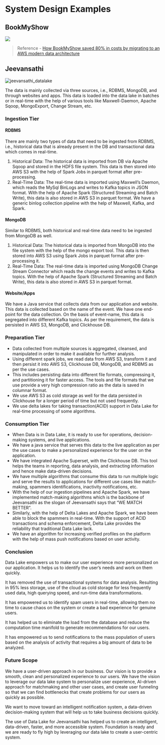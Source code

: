 # System Design Examples

## BookMyShow

![](https://d2908q01vomqb2.cloudfront.net/b6692ea5df920cad691c20319a6fffd7a4a766b8/2022/11/25/BMS_Arch.png)

> Reference - [How BookMyShow saved 80% in costs by migrating to an AWS modern data architecture](https://aws.amazon.com/blogs/big-data/how-bookmyshow-saved-80-in-costs-by-migrating-to-an-aws-modern-data-architecture/)

## Jeevansathi

![jeevansathi_datalake](https://user-images.githubusercontent.com/62965911/215028720-51313643-9cdb-435b-9b2c-f187411ea47e.jpeg)

The data is mainly collected via three sources, i.e., RDBMS, MongoDB, and through websites and apps. This data is loaded into the data lake in batches or in real-time with the help of various tools like Maxwell-Daemon, Apache Sqoop, MongoExport, Change Stream, etc.

### Ingestion Tier

#### RDBMS

There are mainly two types of data that need to be ingested from RDBMS, i.e., historical data that is already present in the DB and transactional data which comes in real-time.

1. Historical Data: The historical data is imported from DB via Apache Sqoop and stored in the HDFS file system. This data is then stored into AWS S3 with the help of Spark Jobs in parquet format after pre-processing.
2. Real-Time Data: The real-time data is imported using Maxwell’s Daemon, which reads the MySql BinLogs and writes to Kafka topics in JSON format. With the help of Apache Spark (Structured Streaming and Batch Write), this data is also stored in AWS S3 in parquet format. We have a generic binlog collection pipeline with the help of Maxwell, Kafka, and Spark.

#### MongoDB

Similar to RDBMS, both historical and real-time data need to be ingested from MongoDB as well.

1. Historical Data: The historical data is imported from MongoDB into the file system with the help of the mongo export tool. This data is then stored into AWS S3 using Spark Jobs in parquet format after pre-processing it.
2. Real-Time Data: The real-time data is imported using MongoDB Change Stream Connector which reads the change events and writes to Kafka topics. With the help of Apache Spark (Structured Streaming and Batch Write), this data is also stored in AWS S3 in parquet format.

#### Website/Apps

We have a Java service that collects data from our application and website. This data is collected based on the name of the event. We have one end-point for the data collection. On the basis of event-name, this data is segregated into different Kafka topics. As per the requirement, the data is persisted in AWS S3, MongoDB, and Clickhouse DB.

### Preparation Tier

- Data collected from multiple sources is aggregated, cleansed, and manipulated in order to make it available for further analysis.
- Using different spark jobs, we read data from AWS S3, transform it and then persist it into AWS S3, Clickhouse DB, MongoDB, and RDBMS as per the use cases.
- This includes persisting data into different file formats, compressing it, and partitioning it for faster access. The tools and file formats that we use provide a very high compression ratio as the data is saved in columnar format.
- We use AWS S3 as cold storage as well for the data persisted in Clickhouse for a longer period of time but not used frequently.
- We use delta lakes for taking transaction(ACID) support in Data Lake for real-time processing of some algorithms.

### Consumption Tier

- When Data is in Data Lake, it is ready to use for operations, decision-making systems, and live applications.
- We have a java service that serves this data to the live application as per the use cases to make a personalized experience for the user on the application.
- We have integrated Apache Superset, with the Clickhouse DB. This tool helps the teams in reporting, data analysis, and extracting information and hence make data-driven decisions.
- We have multiple algorithms that consume this data to run multiple logic and serve the results to applications for different use cases like match-making, spammers identifications, inactivity notifications, etc.
- With the help of our ingestion pipelines and Apache Spark, we have implemented match-making algorithms which is the backbone of Jeevansathi as the slogan of Jeevansathi says that “WE MATCH BETTER”.
- Similarly, with the help of Delta Lakes and Apache Spark, we have been able to block the spammers in real-time. With the support of ACID transactions and schema enforcement, Delta Lake provides the reliability that traditional Data Lake lack.
- We have an algorithm for increasing verified profiles on the platform with the help of mass push notifications based on user activity.

### Conclusion

Data Lake empowers us to make our user experience more personalized on our application. It helps us to identify the user’s needs and work on them quickly.

It has removed the use of transactional systems for data analysis. Resulting in 95% less storage, use of the cloud as cold storage for less frequently used data, high querying speed, and run-time data transformations.

It has empowered us to identify spam users in real-time, allowing them no time to cause chaos on the system or create a bad experience for genuine users.

It has helped us to eliminate the load from the database and reduce the computation time manifold to generate recommendations for our users.

It has empowered us to send notifications to the mass population of users based on the analysis of activity that requires a big amount of data to be analyzed.

### Future Scope

We have a user-driven approach in our business. Our vision is to provide a smooth, clean and personalized experience to our users. We have the vision to leverage our data lake system to personalize user experience, AI-driven approach for matchmaking and other user cases, and create user funneling so that we can find bottlenecks that create problems for our users as quickly as possible.

We want to move toward an intelligent notification system, a data-driven decision-making system that will help us to take business decisions quickly.

The use of Data Lake for Jeevansathi has helped us to create an intelligent, data-driven, faster, and more accessible system. Foundation is ready and we are ready to fly high by leveraging our data lake to create a user-centric system.